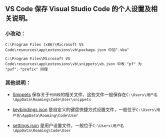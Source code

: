 ## VS Code 保存 Visual Studio Code 的个人设置及相关说明。
### 小改动：<br />
    C:\Program Files (x86)\Microsoft VS Code\resources\app\extensions\vb\package.json 中加".vba"
    
    C:\Program Files\Microsoft VS Code\resources\app\extensions\vb\snippets\vb.json 中改 "pf" 为 "puf"，"prefix" 同理
### 其他说明：<br />
  * [Snippets](https://github.com/Just4Learning/PrSetting/tree/master/VS%20Code/Snippets) 保存关于`代码段`的相关文件，这些文件一般保存在`C:\Users\用户名\AppData\Roaming\Code\User\snippets`<br />
  
  * [keybindings.json](https://github.com/Just4Learning/PrSetting/blob/master/VS%20Code/keybindings.json) 是自定义的键盘快捷方式设置文件，一般位于`C:\Users\用户名\AppData\Roaming\Code\User`<br />

  * [settings.json](https://github.com/Just4Learning/PrSetting/blob/master/VS%20Code/settings.json) 是用户设置文件，一般位于`C:\Users\用户名\AppData\Roaming\Code\User`<br />



